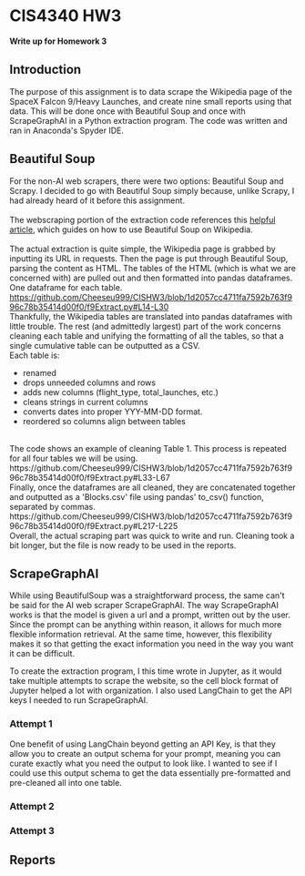 # CIS4340 HW3
**Write up for Homework 3**

## Introduction
The purpose of this assignment is to data scrape the Wikipedia page of the SpaceX Falcon 9/Heavy Launches, and create nine small reports using that data. 
This will be done once with Beautiful Soup and once with ScrapeGraphAI in a Python extraction program. The code was written and ran in Anaconda's Spyder IDE.
<br>

## Beautiful Soup
For the non-AI web scrapers, there were two options: Beautiful Soup and Scrapy. I decided to go with Beautiful Soup simply because, unlike Scrapy, I had already heard of it before this assignment.
<br><br>
The webscraping portion of the extraction code references this [helpful article](https://www.datahen.com/blog/web-scraping-using-python-beautiful-soup/), which guides on how to use
Beautiful Soup on Wikipedia. 
<br><br>
The actual extraction is quite simple, the Wikipedia page is grabbed by inputting its URL in requests. Then the page is put through Beautiful Soup, parsing the content as HTML.
The tables of the HTML (which is what we are concerned with) are pulled out and then formatted into pandas dataframes. One dataframe for each table.
https://github.com/Cheeseu999/CISHW3/blob/1d2057cc4711fa7592b763f996c78b35414d00f0/f9Extract.py#L14-L30
<br>
Thankfully, the Wikipedia tables are translated into pandas dataframes with little trouble. The rest (and admittedly largest) part of the work concerns cleaning each table and
unifying the formatting of all the tables, so that a single cumulative table can be outputted as a CSV.
<br>
Each table is: 
* renamed
* drops unneeded columns and rows
* adds new columns (flight_type, total_launches, etc.)
* cleans strings in current columns
* converts dates into proper YYY-MM-DD format.
* reordered so columns align between tables
<br>
The code shows an example of cleaning Table 1. This process is repeated for all four tables we will be using.
https://github.com/Cheeseu999/CISHW3/blob/1d2057cc4711fa7592b763f996c78b35414d00f0/f9Extract.py#L33-L67

<br>
Finally, once the dataframes are all cleaned, they are concatenated together and outputted as a 'Blocks.csv' file using pandas'
to_csv() function, separated by commas.
https://github.com/Cheeseu999/CISHW3/blob/1d2057cc4711fa7592b763f996c78b35414d00f0/f9Extract.py#L217-L225
<br>
Overall, the actual scraping part was quick to write and run. Cleaning took a bit longer, but the file is now ready to be used in the reports.

## ScrapeGraphAI
While using BeautifulSoup was a straightforward process, the same can't be said for the AI web scraper ScrapeGraphAI. The way ScrapeGraphAI works is that the model is given a url and a prompt, written out by the user. Since the prompt can be anything within reason, it allows for much more flexible information retrieval. At the same time, however, this flexibility makes it so that getting the exact information you need in the way you want it can be difficult.

To create the extraction program, I this time wrote in Jupyter, as it would take multiple attempts to scrape the website, so the cell block format of Jupyter helped a lot with organization. I also used LangChain to get the API keys I needed to run ScrapeGraphAI.

### Attempt 1
One benefit of using LangChain beyond getting an API Key, is that they allow you to create an output schema for your prompt, meaning you can curate exactly what you need the output to look like. I wanted to see if I could use this output schema to get the data essentially pre-formatted and pre-cleaned all into one table. 

### Attempt 2

### Attempt 3

## Reports



